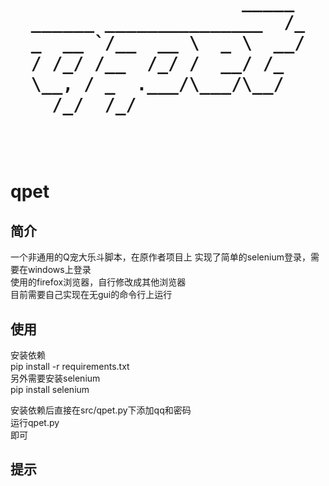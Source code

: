 <h1 align="center">
  <pre>
                    _____ 
______ _______________  /_
_  __ `/__  __ \  _ \  __/
/ /_/ /__  /_/ /  __/ /_  
\__, / _  .___/\___/\__/  
  /_/  /_/                

  </pre>
</h1>

# qpet

## 简介

一个非通用的Q宠大乐斗脚本，在原作者项目上 实现了简单的selenium登录，需要在windows上登录  
使用的firefox浏览器，自行修改成其他浏览器  
目前需要自己实现在无gui的命令行上运行  

## 使用
安装依赖  
pip install -r requirements.txt  
另外需要安装selenium  
pip install selenium  
  
安装依赖后直接在src/qpet.py下添加qq和密码  
运行qpet.py  
即可  

## 提示



